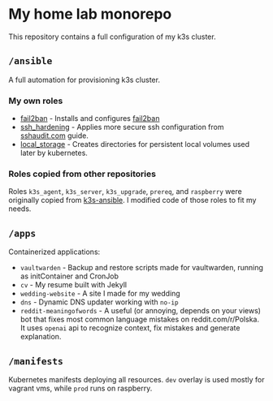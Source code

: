 # My home lab monorepo

This repository contains a full configuration of my k3s cluster.

## `/ansible`

A full automation for provisioning k3s cluster.

### My own roles

* [fail2ban](ansible/playbooks/roles/fail2ban) - Installs and configures
  [fail2ban](https://github.com/fail2ban/fail2ban)
* [ssh_hardening](ansible/playbooks/roles/ssh_hardening) -
  Applies more secure ssh configuration from
  [sshaudit.com](https://www.sshaudit.com/hardening_guides.html#debian_12) guide.
* [local_storage](ansible/playbooks/roles/local_storage) - Creates directories
  for persistent local volumes used later by kubernetes.

### Roles copied from other repositories

Roles `k3s_agent`, `k3s_server`, `k3s_upgrade`, `prereq`, and `raspberry`
were originally copied from [k3s-ansible](https://github.com/k3s-io/k3s-ansible).
I modified code of those roles to fit my needs.

## `/apps`

Containerized applications:

* `vaultwarden` - Backup and restore scripts made for vaultwarden,
  running as initContainer and CronJob
* `cv` - My resume built with Jekyll
* `wedding-website` - A site I made for my wedding
* `dns` - Dynamic DNS updater working with `no-ip`
* `reddit-meaningofwords` - A useful (or annoying, depends on your views)
  bot that fixes most common language mistakes on reddit.com/r/Polska.
  It uses `openai` api to recognize context, fix mistakes and generate explanation.

## `/manifests`

Kubernetes manifests deploying all resources.
`dev` overlay is used mostly for vagrant vms, while `prod` runs
on raspberry.
